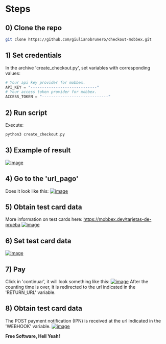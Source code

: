 # Steps
## 0) Clone the repo
```sh
git clone https://github.com/giulianobrunero/checkout-mobbex.git
```
## 1) Set credentials
In the archive 'create_checkout.py', set variables with corresponding values:
```py
# Your api key provider for mobbex.
API_KEY = "-----------------------------"
# Your access token provider for mobbex.
ACCESS_TOKEN = "-----------------------------"
```
## 2) Run script
Execute:
```sh
python3 create_checkout.py
```
## 3) Example of result
[![image](https://i.ibb.co/yV45Lgx/Screenshot-from-2022-11-09-08-46-21.png)]()
## 4) Go to the 'url_pago'
Does it look like this:
[![image](https://i.ibb.co/16Vdwk4/Screenshot-from-2022-11-09-08-45-38.png)]()
## 5) Obtain test card data
More information on test cards here: https://mobbex.dev/tarjetas-de-prueba
[![image](https://i.ibb.co/Lzy3f63/Screenshot-from-2022-11-09-08-47-34.png)]()
## 6) Set test card data
[![image](https://i.ibb.co/nPtTQhY/Screenshot-from-2022-11-09-08-48-52.png)]()
## 7) Pay
Click in 'continuar', it will look something like this:
[![image](https://i.ibb.co/BKKZFzT/Screenshot-from-2022-11-09-08-49-13.png)]()
After the counting time is over, it is redirected to the url indicated in the 'RETURN_URL' variable.
## 8) Obtain test card data
The POST payment notification (IPN) is received at the url indicated in the 'WEBHOOK' variable.
[![image](https://i.ibb.co/vYXqsm5/Screenshot-from-2022-11-09-08-49-39.png)]()

**Free Software, Hell Yeah!**
